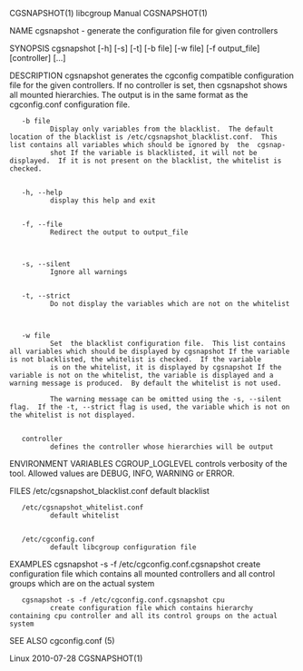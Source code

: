 
CGSNAPSHOT(1)                                                                                  libcgroup Manual                                                                                 CGSNAPSHOT(1)



NAME
       cgsnapshot - generate the configuration file for given controllers


SYNOPSIS
       cgsnapshot [-h] [-s] [-t] [-b file] [-w file] [-f output_file] [controller] [...]


DESCRIPTION
       cgsnapshot  generates the cgconfig compatible configuration file for the given controllers.  If no controller is set, then cgsnapshot shows all mounted hierarchies.  The output is in the same format
       as the cgconfig.conf configuration file.


       -b file
              Display only variables from the blacklist.  The default location of the blacklist is /etc/cgsnapshot_blacklist.conf.  This list contains all variables which should be ignored by  the  cgsnap‐
              shot If the variable is blacklisted, it will not be displayed.  If it is not present on the blacklist, the whitelist is checked.


       -h, --help
              display this help and exit


       -f, --file
              Redirect the output to output_file



       -s, --silent
              Ignore all warnings


       -t, --strict
              Do not display the variables which are not on the whitelist



       -w file
              Set  the blacklist configuration file.  This list contains all variables which should be displayed by cgsnapshot If the variable is not blacklisted, the whitelist is checked.  If the variable
              is on the whitelist, it is displayed by cgsnapshot If the variable is not on the whitelist, the variable is displayed and a warning message is produced.  By default the whitelist is not used.

              The warning message can be omitted using the -s, --silent flag.  If the -t, --strict flag is used, the variable which is not on the whitelist is not displayed.


       controller
              defines the controller whose hierarchies will be output


ENVIRONMENT VARIABLES
       CGROUP_LOGLEVEL
              controls verbosity of the tool. Allowed values are DEBUG, INFO, WARNING or ERROR.


FILES
       /etc/cgsnapshot_blacklist.conf
              default blacklist


       /etc/cgsnapshot_whitelist.conf
              default whitelist


       /etc/cgconfig.conf
              default libcgroup configuration file


EXAMPLES
       cgsnapshot -s -f /etc/cgconfig.conf.cgsnapshot
              create configuration file which contains all mounted controllers and all control groups which are on the actual system


       cgsnapshot -s -f /etc/cgconfig.conf.cgsnapshot cpu
              create configuration file which contains hierarchy containing cpu controller and all its control groups on the actual system




SEE ALSO
       cgconfig.conf (5)



Linux                                                                                             2010-07-28                                                                                    CGSNAPSHOT(1)

